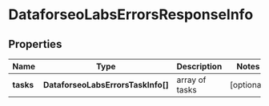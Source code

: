 # DataforseoLabsErrorsResponseInfo

## Properties

| Name | Type | Description | Notes |
|------------ | ------------- | ------------- | -------------|
**tasks** | **DataforseoLabsErrorsTaskInfo[]** | array of tasks |[optional]|